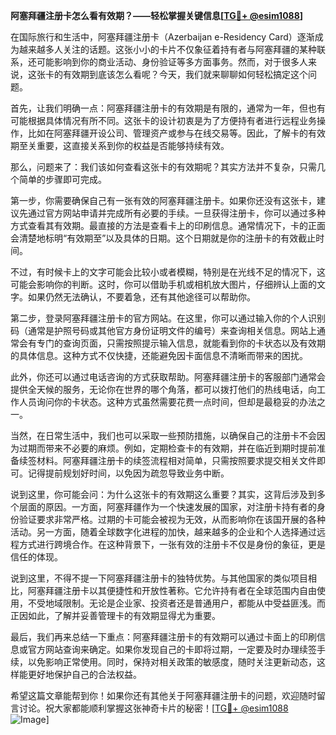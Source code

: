 **阿塞拜疆注册卡怎么看有效期？——轻松掌握关键信息[[TG💪+ @esim1088](https://t.me/s/esim1088)]**

在国际旅行和生活中，阿塞拜疆注册卡（Azerbaijan e-Residency Card）逐渐成为越来越多人关注的话题。这张小小的卡片不仅象征着持有者与阿塞拜疆的某种联系，还可能影响到你的商业活动、身份验证等多方面事务。然而，对于很多人来说，这张卡的有效期到底该怎么看呢？今天，我们就来聊聊如何轻松搞定这个问题。

首先，让我们明确一点：阿塞拜疆注册卡的有效期是有限的，通常为一年，但也有可能根据具体情况有所不同。这张卡的设计初衷是为了方便持有者进行远程业务操作，比如在阿塞拜疆开设公司、管理资产或参与在线交易等。因此，了解卡的有效期至关重要，这直接关系到你的权益是否能够持续有效。

那么，问题来了：我们该如何查看这张卡的有效期呢？其实方法并不复杂，只需几个简单的步骤即可完成。

第一步，你需要确保自己有一张有效的阿塞拜疆注册卡。如果你还没有这张卡，建议先通过官方网站申请并完成所有必要的手续。一旦获得注册卡，你可以通过多种方式查看其有效期。最直接的方法是查看卡上的印刷信息。通常情况下，卡的正面会清楚地标明“有效期至”以及具体的日期。这个日期就是你的注册卡的有效截止时间。

不过，有时候卡上的文字可能会比较小或者模糊，特别是在光线不足的情况下，这可能会影响你的判断。这时，你可以借助手机或相机放大图片，仔细辨认上面的文字。如果仍然无法确认，不要着急，还有其他途径可以帮助你。

第二步，登录阿塞拜疆注册卡的官方网站。在这里，你可以通过输入你的个人识别码（通常是护照号码或其他官方身份证明文件的编号）来查询相关信息。网站上通常会有专门的查询页面，只需按照提示输入信息，就能看到你的卡状态以及有效期的具体信息。这种方式不仅快捷，还能避免因卡面信息不清晰而带来的困扰。

此外，你还可以通过电话咨询的方式获取帮助。阿塞拜疆注册卡的客服部门通常会提供全天候的服务，无论你在世界的哪个角落，都可以拨打他们的热线电话，向工作人员询问你的卡状态。这种方式虽然需要花费一点时间，但却是最稳妥的办法之一。

当然，在日常生活中，我们也可以采取一些预防措施，以确保自己的注册卡不会因为过期而带来不必要的麻烦。例如，定期检查卡的有效期，并在临近到期时提前准备续签材料。阿塞拜疆注册卡的续签流程相对简单，只需按照要求提交相关文件即可。记得提前规划好时间，以免因为疏忽导致业务中断。

说到这里，你可能会问：为什么这张卡的有效期这么重要？其实，这背后涉及到多个层面的原因。一方面，阿塞拜疆作为一个快速发展的国家，对注册卡持有者的身份验证要求非常严格。过期的卡可能会被视为无效，从而影响你在该国开展的各种活动。另一方面，随着全球数字化进程的加快，越来越多的企业和个人选择通过远程方式进行跨境合作。在这种背景下，一张有效的注册卡不仅是身份的象征，更是信任的体现。

说到这里，不得不提一下阿塞拜疆注册卡的独特优势。与其他国家的类似项目相比，阿塞拜疆注册卡以其便捷性和开放性著称。它允许持有者在全球范围内自由使用，不受地域限制。无论是企业家、投资者还是普通用户，都能从中受益匪浅。而正因如此，了解并妥善管理卡的有效期显得尤为重要。

最后，我们再来总结一下重点：阿塞拜疆注册卡的有效期可以通过卡面上的印刷信息或官方网站查询来确定。如果你发现自己的卡即将过期，一定要及时办理续签手续，以免影响正常使用。同时，保持对相关政策的敏感度，随时关注更新动态，这样能更好地保护自己的合法权益。

希望这篇文章能帮到你！如果你还有其他关于阿塞拜疆注册卡的问题，欢迎随时留言讨论。祝大家都能顺利掌握这张神奇卡片的秘密！[[TG💪+ @esim1088](https://t.me/s/esim1088) ![Image](https://i.postimg.cc/4NQfJmqS/Snipaste-2025-05-13-00-14-12.png)]